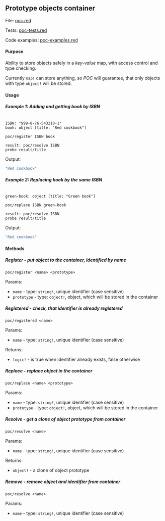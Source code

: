 ## Prototype objects container 

File: [poc.red](../src/poc.red)

Tests: [poc-tests.red](../tests/poc-tests.red)

Code examples: [poc-examples.red](../examples/poc-examples.red)

#### Purpose

Ability to store objects safely in a *key-value* map, with access control and type checking. 

Currently `map!` can store anything, so *POC* will guarantee, that only objects with type `object!` will be stored. 

#### Usage

##### Example 1: Adding and getting book by ISBN

```red

ISBN: "999-8-76-543210-1"
book: object [title: "Red cookbook"]

poc/register ISBN book

result: poc/resolve ISBN
probe result/title

```

Output:

```bash
"Red cookbook"
```

##### Example 2: Replacing book by the same ISBN

```red

green-book: object [title: "Green book"]

poc/replace ISBN green-book

result: poc/resolve ISBN
probe result/title

```

Output:

```bash
"Red cookbook"
```

#### Methods

##### **Register** - put object to the container, identified by name

```red
poc/register <name> <prototype> 
```

Params:

* `name` - type: `string!`, unique identifier (case sensitive)
* `prototype` - type: `object!`, object, which will be stored in the container

##### **Registered** - check, that identifier is already registered

```red
poc/registered <name> 
```

Params:

* `name` - type: `string!`, unique identifier (case sensitive)

Returns:

* `logic!` - is true when identifier already exists, false otherwise

##### **Replace** - replace object in the container

```red
poc/replace <name> <prototype>
```

Params:

* `name` - type: `string!`, unique identifier (case sensitive)
* `prototype` - type: `object!`, object, which will be stored in the container

##### **Resolve** - get a clone of object prototype from container

```red
poc/resolve <name>
```

Params:

* `name` - type: `string!`, unique identifier (case sensitive)

Returns:

* `object!` - a clone of object prototype

##### **Remove** - remove object and identifier from container

```red
poc/resolve <name>
```

Params:

* `name` - type: `string!`, unique identifier (case sensitive)